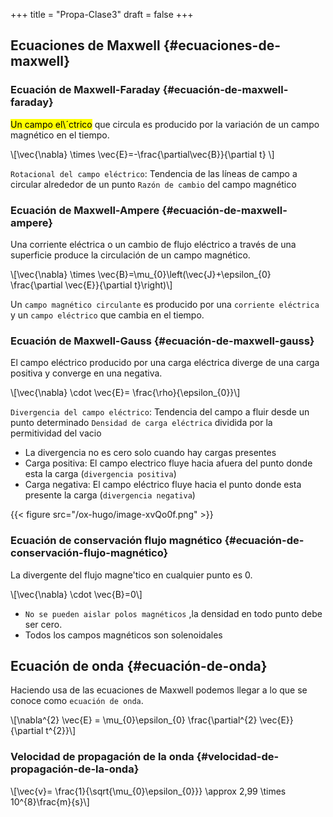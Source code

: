 +++
title = "Propa-Clase3"
draft = false
+++

## Ecuaciones de Maxwell {#ecuaciones-de-maxwell}


### Ecuación de Maxwell-Faraday {#ecuación-de-maxwell-faraday}

<mark>Un campo el\´ctrico</mark> que circula es producido por la variación de un campo magnético en el tiempo.

\\[\vec{\nabla} \times \vec{E}=-\frac{\partial\vec{B}}{\partial t} \\]

`Rotacional del campo eléctrico`: Tendencia de las líneas de campo a circular alrededor de un punto
`Razón de cambio` del campo magnético


### Ecuación de Maxwell-Ampere {#ecuación-de-maxwell-ampere}

Una corriente eléctrica o un cambio de flujo eléctrico a través de una superficie produce la circulación de un
campo magnético.

\\[\vec{\nabla} \times \vec{B}=\mu\_{0}\left(\vec{J}+\epsilon\_{0} \frac{\partial \vec{E}}{\partial t}\right)\\]

Un `campo magnético circulante` es producido por una `corriente eléctrica` y un `campo eléctrico` que cambia en el tiempo.


### Ecuación de Maxwell-Gauss {#ecuación-de-maxwell-gauss}

El campo eléctrico producido por una carga eléctrica diverge de una carga positiva y converge en una negativa.

\\[\vec{\nabla} \cdot \vec{E}= \frac{\rho}{\epsilon\_{0}}\\]

`Divergencia del campo eléctrico`: Tendencia del campo a fluir desde un punto determinado
`Densidad de carga eléctrica` dividida por la permitividad del vacio

-   La divergencia no es cero solo cuando hay cargas presentes
-   Carga positiva: El campo electrico fluye hacia afuera del punto donde esta la carga (`divergencia positiva`)
-   Carga negativa: El campo eléctrico fluye hacia el punto donde esta presente la carga (`divergencia negativa`)

{{< figure src="/ox-hugo/image-xvQo0f.png" >}}


### Ecuación de conservación flujo magnético {#ecuación-de-conservación-flujo-magnético}

La divergente del flujo magne\'tico en cualquier punto es 0.

\\[\vec{\nabla} \cdot \vec{B}=0\\]

-   `No se pueden aislar polos magnéticos` ,la densidad en todo punto debe ser cero.
-   Todos los campos magnéticos son solenoidales


## Ecuación de onda {#ecuación-de-onda}

Haciendo usa de las ecuaciones de Maxwell podemos llegar a lo que se conoce como `ecuación de onda`.

\\[\nabla^{2} \vec{E} = \mu\_{0}\epsilon\_{0} \frac{\partial^{2} \vec{E}}{\partial t^{2}}\\]


### Velocidad de propagación de la onda {#velocidad-de-propagación-de-la-onda}

\\[\vec{v}= \frac{1}{\sqrt{\mu\_{0}\epsilon\_{0}}} \approx 2,99 \times 10^{8}\frac{m}{s}\\]
